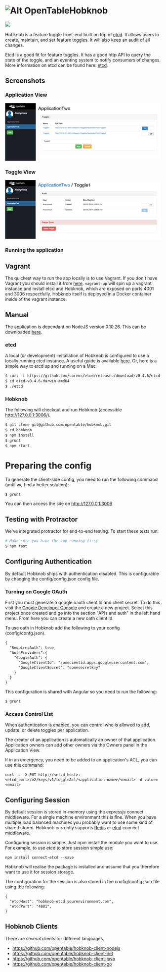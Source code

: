 ![Alt OpenTable](http://www.opentable.com/img/common/opentable_logo_reg.png)Hobknob
======================

[<img src="http://standards-badges.herokuapp.com/image?serviceStatusEndpoint=0&logSchema=0&githubReadme=1">](http://standards-badges.herokuapp.com/?serviceStatusEndpoint=0&logSchema=0&githubReadme=1)

Hobknob is a feature toggle front-end built on top of [etcd](https://github.com/coreos/etcd).
It allows users to create, maintain, and set feature toggles. It will also keep an audit of all changes. 

Etcd is a good fit for feature toggles. It has a good http API to query the state of the toggle, and an eventing system to notify consumers of changes.
More information on etcd can be found here: [etcd](https://github.com/coreos/etcd).

## Screenshots

### Application View
![Application View](screenshots/ApplicationView.png)

### Toggle View
![Toggle View](screenshots/ToggleView.png)

### Running the application

## Vagrant
The quickest way to run the app locally is to use Vagrant. If you don't have Vagrant you should install it from [here](http://www.vagrantup.com/).
`vagrant-up` will spin up a vagrant instance and install etcd and Hobknob, which are exposed on ports 4001 and 3006 respectfully.
Hobknob itself is deployed in a Docker container inside of the vagrant instance.

## Manual
The application is dependant on NodeJS version 0.10.26. This can be downloaded [here](http://nodejs.org/download/).

### etcd
A local (or development) installation of Hobknob is configured to use a locally running etcd instance. A useful guide is available [here](https://github.com/coreos/etcd#building).
Or, here is a simple way to etcd up and running on a Mac:

```sh
$ curl -L https://github.com/coreos/etcd/releases/download/v0.4.6/etcd-v0.4.6-darwin-amd64.zip | tar xvz
$ cd etcd-v0.4.6-darwin-amd64
$ ./etcd
```

### Hobknob

The following will checkout and run Hobknob (accessible http://127.0.0.1:3006/).

```sh
$ git clone git@github.com:opentable/hobknob.git
$ cd hobknob
$ npm install
$ grunt
$ npm start
```

# Preparing the config

To generate the client-side config, you need to run the following command (until we find a better solution):
```sh
$ grunt
```

You can then access the site on http://127.0.0.1:3006

## Testing with Protractor
We've integrated protractor for end-to-end testing. To start these tests run:

```sh
# Make sure you have the app running first
$ npm test
```

## Configuring Authentication
By default Hobknob ships with authentication disabled. This is configurable by changing the config/config.json config file.

### Turning on Google OAuth
First you must generate a google oauth client Id and client secret. To do this visit the [Google Developer Console](https://console.developers.google.com/project) and create a new project. Select this project once created and go into the section "APIs and auth" in the left hand menu. From here you can create a new oath client Id.

To use oath in Hobknob add the following to your config (config/confg.json).

```
{
  "RequiresAuth": true,
  "AuthProviders":{
    "GoogleAuth": {
      "GoogleClientId": "somecientid.apps.googleusercontent.com",
      "GoogleClientSecret": "somesecretkey"
    }
  }
}
```

This configuration is shared with Angular so you need to run the following:
```sh
$ grunt 
```

### Access Control List
When authentication is enabled, you can control who is allowed to add, update, or delete toggles per application.
 
The creator of an application is automatically an owner of that application. Application owners can add other owners via the Owners panel in the Application View.

If in an emergency, you need to be added to an application's ACL, you can use this command:

```
curl -L -X PUT http://<etcd_host>:<etcd_port>/v2/keys/v1/toggleAcl/<application-name>/<email> -d value=<email>
```

## Configuring Session
By default session is stored in-memory using the expressjs connect middleware. For a single machine environment this is fine. When you have multiple load balanced machines you probably want to use some kind of shared stored. Hobknob currently supports [Redis](https://github.com/visionmedia/connect-redis) or [etcd](https://github.com/opentable/connect-etcd) connect middleware.

Configuring session is simple. Just npm install the module you want to use. For example, to use etcd to store session simple use:

```
npm install connect-etcd --save
```

Hobknob will realise the package is installed and assume that you therefore want to use it for session storage.

The configuration for the session is also stored in the config/config.json file using the following:

```
{
  "etcdHost": "hobknob-etcd.yourenvironment.com",
  "etcdPort": "4001",
}
```

## Hobknob Clients
There are several clients for different languages.

- https://github.com/opentable/hobknob-client-nodejs
- https://github.com/opentable/hobknob-client-net
- https://github.com/opentable/hobknob-client-java
- https://github.com/opentable/hobknob-client-go

